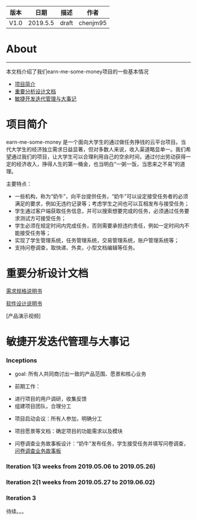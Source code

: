| 版本 | 日期      | 描述 | 作者   |
| ---- | --------- | ---- | ------ |
| V1.0 | 2019.5.5 | draft | chenjm95 |

# About

----------
本文档介绍了我们earn-me-some-money项目的一些基本情况

* <a href="#项目简介">项目简介</a>
* <a href="#重要分析设计文档">重要分析设计文档</a>
* <a href="#敏捷开发迭代管理与大事记">敏捷开发迭代管理与大事记</a>
# 项目简介

earn-me-some-money 是一个面向大学生的通过做任务挣钱的云平台项目。当代大学生的经济独立需求日益显著，但对多数人来说，收入渠道略显单一。我们希望通过我们的项目，让大学生可以合理利用自己的空余时间，通过付出劳动获得一定的经济收入，挣得人生的第一桶金，也当明白“一粥一饭，当思来之不易”的道理。

主要特点：

* 一些机构，称为“奶牛”，向平台提供任务，“奶牛”可以设定接受任务者的必须满足的要求，例如无违约记录等；考虑学生之间也可以互相发布与接受任务；
* 学生通过客户端获取任务信息，并可以搜索想要完成的任务，必须通过任务要求测试方可接受任务；
* 学生必须在规定时间内完成任务，否则需要承担违约责任，例如一定时间内不能接受任务等；
* 实现了学生管理系统，任务管理系统，交易管理系统，账户管理系统等；
* 支持问卷调查，取快递、外卖，小型文档编辑等任务。

# 重要分析设计文档

[需求规格说明书](/需求规格说明书.md/)

[软件设计说明书](/软件设计说明书.md/)

[产品演示视频]

# 敏捷开发迭代管理与大事记

### Inceptions
- goal: 所有人共同商讨出一致的产品范围、愿景和核心业务

- 前期工作：
 * 进行项目的用户调研，收集反馈
 * 组建项目团队，合理分工



- 项目启动会议：所有人参加，明确分工

- 项目愿景等文档：确定项目的功能需求以及模块

- 问卷调查业务故事板设计：“奶牛”发布任务，学生接受任务并填写问卷调查，[问卷调查业务故事板](//)

### Iteration 1(3 weeks from 2019.05.06 to 2019.05.26)

### Iteration 2(1 weeks from 2019.05.27 to 2019.06.02)

### Iteration 3
待续。。。
